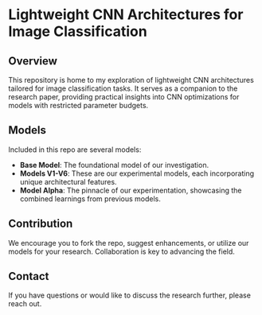 # Lightweight CNN Architectures for Image Classification

## Overview
This repository is home to my exploration of lightweight CNN architectures tailored for image classification tasks. It serves as a companion to the research paper, providing practical insights into CNN optimizations for models with restricted parameter budgets.

## Models
Included in this repo are several models:

- **Base Model**: The foundational model of our investigation.
- **Models V1-V6**: These are our experimental models, each incorporating unique architectural features.
- **Model Alpha**: The pinnacle of our experimentation, showcasing the combined learnings from previous models.

## Contribution
We encourage you to fork the repo, suggest enhancements, or utilize our models for your research. Collaboration is key to advancing the field.

## Contact
If you have questions or would like to discuss the research further, please reach out.

